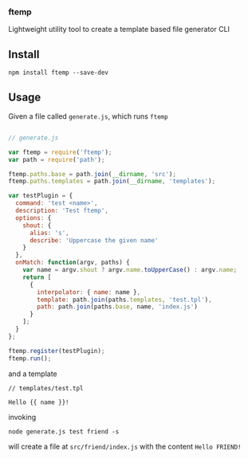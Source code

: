 ### ftemp

Lightweight utility tool to create a template based file generator CLI


## Install

```
npm install ftemp --save-dev
```

## Usage


Given a file called `generate.js`, which runs `ftemp`

```javascript

// generate.js

var ftemp = require('ftemp');
var path = require('path');

ftemp.paths.base = path.join(__dirname, 'src');
ftemp.paths.templates = path.join(__dirname, 'templates');

var testPlugin = {
  command: 'test <name>',
  description: 'Test ftemp',
  options: {
    shout: {
      alias: 's',
      describe: 'Uppercase the given name'
    }
  },
  onMatch: function(argv, paths) {
    var name = argv.shout ? argv.name.toUpperCase() : argv.name;
    return [
      {
        interpolator: { name: name },
        template: path.join(paths.templates, 'test.tpl'),
        path: path.join(paths.base, name, 'index.js')
      }
    ];
  }
};

ftemp.register(testPlugin);
ftemp.run();
```

and a template

```
// templates/test.tpl

Hello {{ name }}!
```

invoking

```
node generate.js test friend -s
```

will create a file at `src/friend/index.js` with the content `Hello
FRIEND!`


